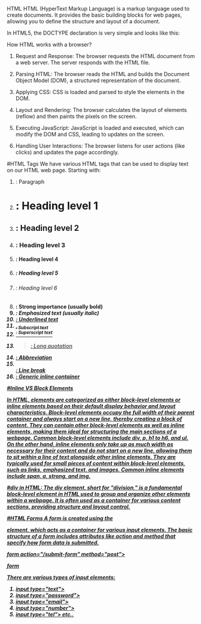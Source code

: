 HTML
HTML (HyperText Markup Language) is a markup language used to create documents.
It provides the basic building blocks for web pages, allowing you to define the structure and layout of a document.

In HTML5, the DOCTYPE declaration is very simple and looks like this:
<!DOCTYPE html>

How HTML works with a browser?

1. Request and Response:
The browser requests the HTML document from a web server.
The server responds with the HTML file.

2. Parsing HTML:
The browser reads the HTML and builds the Document Object Model (DOM), a structured representation of the document.

3. Applying CSS:
CSS is loaded and parsed to style the elements in the DOM.

4. Layout and Rendering:
The browser calculates the layout of elements (reflow) and then paints the pixels on the screen.

5. Executing JavaScript:
JavaScript is loaded and executed, which can modify the DOM and CSS, leading to updates on the screen.

6. Handling User Interactions:
The browser listens for user actions (like clicks) and updates the page accordingly.

#HTML Tags
We have various HTML tags that can be used to display text on our HTML web page.
Starting with:

1. <p>: Paragraph
2. <h1>: Heading level 1
3. <h2>: Heading level 2
4. <h3>: Heading level 3
5. <h4>: Heading level 4
5. <h5>: Heading level 5
6. <h6>: Heading level 6
7. <strong>: Strong importance (usually bold)
8. <em>: Emphasized text (usually italic)
9. <u>: Underlined text
10. <sub>: Subscript text
11. <sup>: Superscript text
12. <blockquote>: Long quotation
13. <abbr>: Abbreviation
14. <br>: Line break
15. <span>: Generic inline container

#Inline VS Block Elements

In HTML, elements are categorized as either block-level elements or inline elements based on their default display behavior and layout characteristics.
Block-level elements occupy the full width of their parent container and always start on a new line, thereby creating a block of content. They can contain other block-level elements as well as inline elements, making them ideal for structuring the main sections of a webpage. Common block-level elements include div, p, h1 to h6, and ul.
On the other hand, inline elements only take up as much width as necessary for their content and do not start on a new line, allowing them to sit within a line of text alongside other inline elements. They are typically used for small pieces of content within block-level elements, such as links, emphasized text, and images. Common inline elements include span, a, strong, and img.

#div in HTML:
The div element, short for "division," is a fundamental block-level element in HTML used to group and organize other elements within a webpage. It is often used as a container for various content sections, providing structure and layout control.

#HTML Forms
A form is created using the <form> element, which acts as a container for various input elements. The basic structure of a form includes attributes like action and method that specify how form data is submitted.

form action="/submit-form" method="post">
  <!-- Form elements go here -->
form

There are various types of input elements: 

1. input type="text">
2. input type="password">
3. input type="email">
4. input type="number">
5. input type="tel"> etc..
